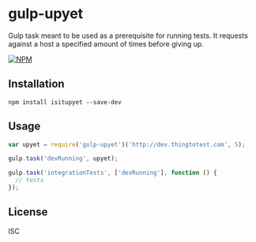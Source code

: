 # gulp-upyet
Gulp task meant to be used as a prerequisite for running tests. It requests against a host a specified amount of times before giving up.

[![NPM](https://nodei.co/npm/gulp-upyet.png)](https://npmjs.org/package/gulp-upyet)

## Installation

```
npm install isitupyet --save-dev
```

## Usage

```JavaScript
var upyet = require('gulp-upyet')('http://dev.thingtotest.com', 5);

gulp.task('devRunning', upyet);

gulp.task('integrationTests', ['devRunning'], function () {
  // tests
});
```

## License
ISC
